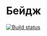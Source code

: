 # Бейдж

[![Build status](https://ci.appveyor.com/api/projects/status/r4fpjr2yl706jky2?svg=true)](https://ci.appveyor.com/project/byzyka/map)